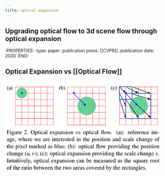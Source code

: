 ```yaml
---
title: optical expansion
---
```


## Upgrading optical flow to 3d scene flow through optical expansion
:PROPERTIES:
:type: paper
:publication press: [[CVPR]]
:publication date: 2020
:END:
## Optical Expansion vs [[Optical Flow]]
### ![image.png](/assets/pages_optical_expansion_1610542666164_0.png)
###
